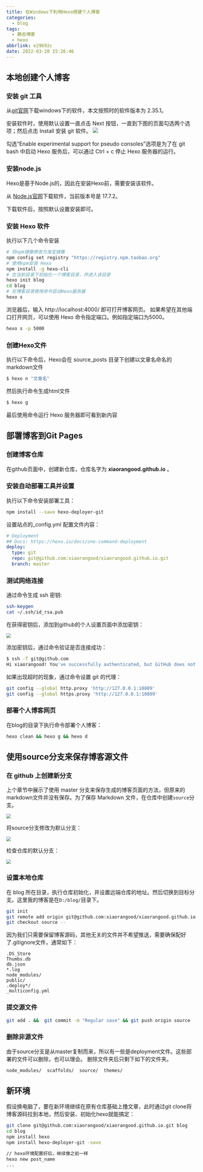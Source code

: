 ```yaml
---
title: 在Windows下利用Hexo搭建个人博客
categories:
  - blog
tags:
  - 静态博客
  - hexo
abbrlink: e29692c
date: 2022-03-20 15:26:46
---
```


## 本地创建个人博客

### 安装 git 工具

从[git官网](https://git-scm.com/downloads)下载windows下的软件，本文按照时的软件版本为 2.35.1。

安装软件时，使用默认设置一直点击 Next 按钮，一直到下图的页面勾选两个选项；然后点击 Install 安装 git 软件。
<img src="https://cdn.jsdelivr.net/gh/xiaorangood/myImage/images/Snipaste_2022-03-20_16-10-29.png" style="zoom:90%;" />

勾选“Enable experimental support for pseudo consoles”选项是为了在 git bash 中启动 Hexo 服务后，可以通过 Ctrl + c 停止 Hexo 服务器的运行。

<!--more-->

### 安装node.js

Hexo是基于Node.js的，因此在安装Hexo前，需要安装该软件。

从 [Node.js官网](https://nodejs.org/zh-cn/)下载软件，当前版本号是 17.7.2。

下载软件后，按照默认设置安装即可。

### 安装 Hexo 软件

执行以下几个命令安装

```bash
# 将npm镜像修改为淘宝镜像
npm config set registry "https://registry.npm.taobao.org"
# 使用npm安装 Hexo
npm install -g hexo-cli
# 在当前目录下初始化一个博客目录，并进入该目录
hexo init blog
cd blog
# 在博客目录使用命令启动Hexo服务器
hexo s
```

浏览器后，输入 http://localhost:4000/ 即可打开博客网页。
如果希望在其他端口打开网页，可以使用 Hexo 命令指定端口。例如指定端口为5000。

```bash
hexo s -p 5000
```

### 创建Hexo文件

执行以下命令后，Hexo会在 source\_posts 目录下创建以文章名命名的markdown文件

```bash
$ hexo n "文章名"
```

然后执行命令生成html文件

```bash
$ hexo g
```

最后使用命令运行 Hexo 服务器即可看到新内容

## 部署博客到Git Pages

### 创建博客仓库

在github页面中，创建新仓库，仓库名字为 **xiaorangood.github.io** 。

### 安装自动部署工具并设置

执行以下命令安装部署工具：

```bash
npm install --save hexo-deployer-git
```

设置站点的_config.yml 配置文件内容：

```yaml
# Deployment
## Docs: https://hexo.io/docs/one-command-deployment
deploy:
  type: git
  repo: git@github.com:xiaorangood/xiaorangood.github.io.git
  branch: master
```

### 测试网络连接

通过命令生成 ssh 密钥:

```bash
ssh-keygen
cat ~/.ssh/id_rsa.pub
```

在获得密钥后，添加到github的个人设置页面中添加密钥：

<img src="https://cdn.jsdelivr.net/gh/xiaorangood/myImage/images/Snipaste_2022-03-20_17-38-44.png" style="zoom:75%;" />

添加密钥后，通过命令验证是否连接成功：

```bash
$ ssh -T git@github.com
Hi xiaorangood! You've successfully authenticated, but GitHub does not provide shell access.
```

如果出现超时的现象，通过命令设置 git 的代理：

```bash
git config --global http.proxy 'http://127.0.0.1:10809'
git config --global https.proxy 'http://127.0.0.1:10809'
```

### 部署个人博客网页

在blog的目录下执行命令部署个人博客：

```bash
hexo clean && hexo g && hexo d
```

## 使用source分支来保存博客源文件

### 在 github 上创建新分支

上个章节中展示了使用 master 分支来保存生成的博客页面的方法，但原来的markdown文件并没有保存。为了保存 Markdown 文件，在仓库中创建`source`分支。

<img src="https://cdn.jsdelivr.net/gh/xiaorangood/myImage/images/Snipaste_2022-03-20_17-58-33.png" style="zoom:75%"/>

将source分支修改为默认分支：

<img src="https://cdn.jsdelivr.net/gh/xiaorangood/myImage/images/Snipaste_2022-03-20_18-06-26.png" style="zoom:75%"/>

检查仓库的默认分支：

<img src="https://cdn.jsdelivr.net/gh/xiaorangood/myImage/images/Snipaste_2022-03-20_18-07-14.png" style="zoom:75%"/>

### 设置本地仓库

在 blog 所在目录，执行仓库初始化，并设置远端仓库的地址。然后切换到目标分支。这里我的博客是在`D:/blog/`目录下。

```bash
git init
git remote add origin git@github.com:xiaorangood/xiaorangood.github.io.git
git checkout source --
```

因为我们只需要保留博客源码，其他无关的文件并不希望推送，需要确保配好了.gitignore文件，通常如下：

```
.DS_Store
Thumbs.db
db.json
*.log
node_modules/
public/
.deploy*/
_multiconfig.yml
```

### 提交源文件

```bash
git add . &&  git commit -m "Regular save" && git push origin source
```

### 删除非源文件

由于source分支是从master复制而来，所以有一些是deployment文件。这些部署的文件可以删除，也可以理会。
删除文件夹后只剩下如下的文件夹。

```bash
node_modules/  scaffolds/  source/  themes/
```

## 新环境

假设换电脑了，要在新环境继续在原有仓库基础上撸文章，此时通过git clone将博客源码拉到本地，然后安装、初始化hexo就能搞定：

```bash
git clone git@github.com:xiaorangood/xiaorangood.github.io.git blog
cd blog
npm install hexo
npm install hexo-deployer-git -save

// hexo环境配置好后，继续像之前一样
hexo new post_name
...
```